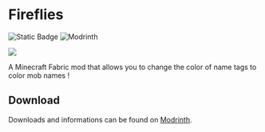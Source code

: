# Fireflies
![Static Badge](https://img.shields.io/badge/Mod_Loader-Fabric-beige?&link=https%3A%2F%2Fmodrinth.com%2Fmod%2Ffabric-api)  <img src="https://img.shields.io/modrinth/dt/firefliies?logo=Modrinth&label=Modrinth%20Downloads&color=00af5c" alt="Modrinth">

<img src="https://imgur.com/a/yumHZMu.jpeg">

A Minecraft Fabric mod that allows you to change the color of name tags to color mob names ! 


## Download
Downloads and informations can be found on [Modrinth](https://modrinth.com/mod/firefliies).
